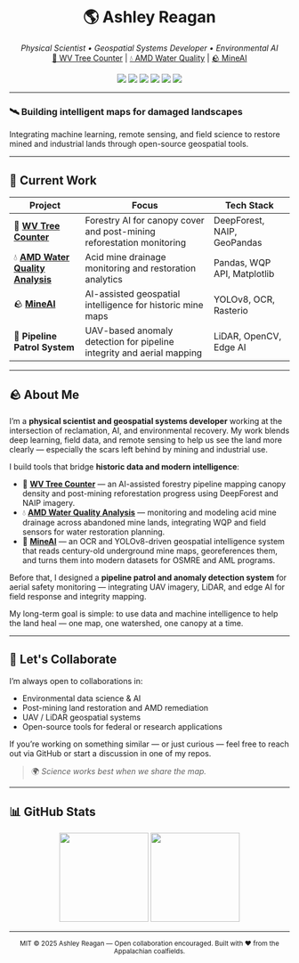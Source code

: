 <h1 align="center">🌎 Ashley Reagan</h1>

<p align="center">
  <em>Physical Scientist • Geospatial Systems Developer • Environmental AI</em><br>
  <a href="https://github.com/ashleyreagan/wv-tree-counter">🌲 WV Tree Counter</a> |
  <a href="https://github.com/ashleyreagan/water-quality-amd">💧 AMD Water Quality</a> |
  <a href="https://github.com/ashleyreagan/MineAI">🪨 MineAI</a>
</p>

<p align="center">
  <img src="https://img.shields.io/badge/Python-3.11+-blue.svg?style=flat-square&logo=python&logoColor=white" />
  <img src="https://img.shields.io/badge/ArcGIS-Pro%203.5-green.svg?style=flat-square&logo=esri&logoColor=white" />
  <img src="https://img.shields.io/badge/QGIS-3.34%20Prizren-brightgreen.svg?style=flat-square&logo=qgis&logoColor=white" />
  <img src="https://img.shields.io/badge/UAV-Field%20Ops-orange.svg?style=flat-square&logo=dji&logoColor=white" />
  <img src="https://img.shields.io/badge/LiDAR-Processing-lightgrey.svg?style=flat-square&logo=opencollective&logoColor=white" />
  <img src="https://img.shields.io/badge/Open%20Source-Contributor-blueviolet.svg?style=flat-square&logo=github&logoColor=white" />
</p>

---

### 🛰️ Building intelligent maps for damaged landscapes  
Integrating machine learning, remote sensing, and field science to restore mined and industrial lands through open-source geospatial tools.

---

## 🔬 Current Work

| Project | Focus | Tech Stack |
|----------|--------|-------------|
| 🌲 **[WV Tree Counter](https://github.com/ashleyreagan/wv-tree-counter)** | Forestry AI for canopy cover and post-mining reforestation monitoring | DeepForest, NAIP, GeoPandas |
| 💧 **[AMD Water Quality Analysis](https://github.com/ashleyreagan/water-quality-amd)** | Acid mine drainage monitoring and restoration analytics | Pandas, WQP API, Matplotlib |
| 🪨 **[MineAI](https://github.com/ashleyreagan/MineAI)** | AI-assisted geospatial intelligence for historic mine maps | YOLOv8, OCR, Rasterio |
| 🚁 **Pipeline Patrol System** | UAV-based anomaly detection for pipeline integrity and aerial mapping | LiDAR, OpenCV, Edge AI |

---

## 🪨 About Me  

I’m a **physical scientist and geospatial systems developer** working at the intersection of reclamation, AI, and environmental recovery. My work blends deep learning, field data, and remote sensing to help us see the land more clearly — especially the scars left behind by mining and industrial use.  

I build tools that bridge **historic data and modern intelligence**:  
- 🌲 [**WV Tree Counter**](https://github.com/ashleyreagan/wv-tree-counter) — an AI-assisted forestry pipeline mapping canopy density and post-mining reforestation progress using DeepForest and NAIP imagery.  
- 💧 [**AMD Water Quality Analysis**](https://github.com/ashleyreagan/water-quality-amd) — monitoring and modeling acid mine drainage across abandoned mine lands, integrating WQP and field sensors for water restoration planning.  
- 🧠 [**MineAI**](https://github.com/ashleyreagan/MineAI) — an OCR and YOLOv8-driven geospatial intelligence system that reads century-old underground mine maps, georeferences them, and turns them into modern datasets for OSMRE and AML programs.  

Before that, I designed a **pipeline patrol and anomaly detection system** for aerial safety monitoring — integrating UAV imagery, LiDAR, and edge AI for field response and integrity mapping.  

My long-term goal is simple: to use data and machine intelligence to help the land heal — one map, one watershed, one canopy at a time.  

---

## 🤝 Let's Collaborate  

I’m always open to collaborations in:  
- Environmental data science & AI  
- Post-mining land restoration and AMD remediation  
- UAV / LiDAR geospatial systems  
- Open-source tools for federal or research applications  

If you’re working on something similar — or just curious — feel free to reach out via GitHub or start a discussion in one of my repos.  
> 🌍 *Science works best when we share the map.*  

---

## 📊 GitHub Stats  

<p align="center">
  <img src="https://github-readme-stats.vercel.app/api?username=ashleyreagan&show_icons=true&theme=default&hide_border=true" height="160" />
  <img src="https://github-readme-stats.vercel.app/api/top-langs/?username=ashleyreagan&layout=compact&theme=default&hide_border=true" height="160" />
</p>

---

<p align="center">
  <sub>MIT © 2025 Ashley Reagan — Open collaboration encouraged. Built with ❤️ from the Appalachian coalfields.</sub>
</p>
